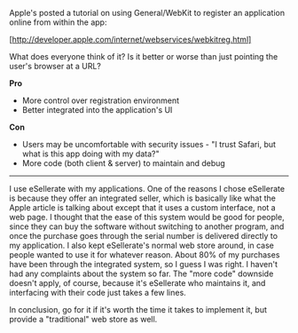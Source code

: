 Apple's posted a tutorial on using General/WebKit to register an application online from within the app:

[http://developer.apple.com/internet/webservices/webkitreg.html]

What does everyone think of it? Is it better or worse than just pointing the user's browser at a URL?

**Pro**

* More control over registration environment
* Better integrated into the application's UI


**Con**

* Users may be uncomfortable with security issues - "I trust Safari, but what is this app doing with my data?"
* More code (both client & server) to maintain and debug

----
I use eSellerate with my applications. One of the reasons I chose eSellerate is because they offer an integrated seller, which is basically like what the Apple article is talking about except that it uses a custom interface, not a web page. I thought that the ease of this system would be good for people, since they can buy the software without switching to another program, and once the purchase goes through the serial number is delivered directly to my application. I also kept eSellerate's normal web store around, in case people wanted to use it for whatever reason. About 80% of my purchases have been through the integrated system, so I guess I was right. I haven't had any complaints about the system so far. The "more code" downside doesn't apply, of course, because it's eSellerate who maintains it, and interfacing with their code just takes a few lines.

In conclusion, go for it if it's worth the time it takes to implement it, but provide a "traditional" web store as well.